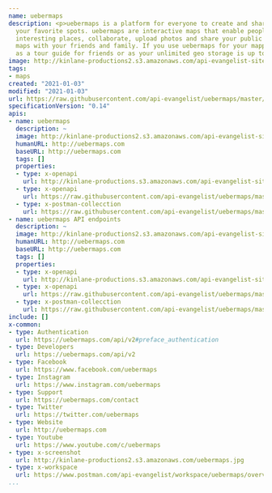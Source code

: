 ```yaml
---
name: uebermaps
description: <p>uebermaps is a platform for everyone to create and share maps with
  your favorite spots. uebermaps are interactive maps that enable people to collect
  interesting places, collaborate, upload photos and share your public or private
  maps with your friends and family. If you use uebermaps for your mapping community,
  as a tour guide for friends or as your unlimited geo storage is up to you.</p>
image: http://kinlane-productions2.s3.amazonaws.com/api-evangelist-site/company/logos/uebermaps.png
tags:
- maps
created: "2021-01-03"
modified: "2021-01-03"
url: https://raw.githubusercontent.com/api-evangelist/uebermaps/master/apis.json
specificationVersion: "0.14"
apis:
- name: uebermaps
  description: ~
  image: http://kinlane-productions2.s3.amazonaws.com/api-evangelist-site/company/logos/uebermaps.png
  humanURL: http://uebermaps.com
  baseURL: http://uebermaps.com
  tags: []
  properties:
  - type: x-openapi
    url: http://kinlane-productions.s3.amazonaws.com/api-evangelist-site/company/openapis/uebermaps.json
  - type: x-openapi
    url: https://raw.githubusercontent.com/api-evangelist/uebermaps/master/uebermaps-openapi.json
  - type: x-postman-collecction
    url: https://raw.githubusercontent.com/api-evangelist/uebermaps/master/uebermaps-postman-collection.json
- name: uebermaps API endpoints
  description: ~
  image: http://kinlane-productions2.s3.amazonaws.com/api-evangelist-site/company/logos/uebermaps.png
  humanURL: http://uebermaps.com
  baseURL: http://uebermaps.com
  tags: []
  properties:
  - type: x-openapi
    url: http://kinlane-productions.s3.amazonaws.com/api-evangelist-site/company/openapis/uebermaps-api-endpoints.json
  - type: x-openapi
    url: https://raw.githubusercontent.com/api-evangelist/uebermaps/master/uebermaps-api-endpoints-openapi.json
  - type: x-postman-collecction
    url: https://raw.githubusercontent.com/api-evangelist/uebermaps/master/uebermaps-api-endpoints-postman-collection.json
include: []
x-common:
- type: Authentication
  url: https://uebermaps.com/api/v2#preface_authentication
- type: Developers
  url: https://uebermaps.com/api/v2
- type: Facebook
  url: https://www.facebook.com/uebermaps
- type: Instagram
  url: https://www.instagram.com/uebermaps
- type: Support
  url: https://uebermaps.com/contact
- type: Twitter
  url: https://twitter.com/uebermaps
- type: Website
  url: http://uebermaps.com
- type: Youtube
  url: https://www.youtube.com/c/uebermaps
- type: x-screenshot
  url: http://kinlane-productions2.s3.amazonaws.com/uebermaps.jpg
- type: x-workspace
  url: https://www.postman.com/api-evangelist/workspace/uebermaps/overview
...
```

